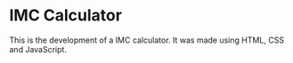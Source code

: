 # IMC Calculator

This is the development of a IMC calculator. It was made using HTML, CSS and JavaScript.
